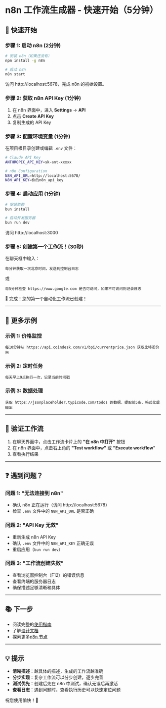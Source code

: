 # n8n 工作流生成器 - 快速开始（5分钟）

## 🚀 快速开始

### 步骤 1: 启动 n8n (2分钟)

```bash
# 安装 n8n（如果还没有）
npm install -g n8n

# 启动 n8n
n8n start
```

访问 http://localhost:5678，完成 n8n 的初始设置。

### 步骤 2: 获取 n8n API Key (1分钟)

1. 在 n8n 界面中，进入 **Settings** → **API**
2. 点击 **Create API Key**
3. 复制生成的 API Key

### 步骤 3: 配置环境变量 (1分钟)

在项目根目录创建或编辑 `.env` 文件：

```bash
# Claude API Key
ANTHROPIC_API_KEY=sk-ant-xxxxx

# n8n Configuration
N8N_API_URL=http://localhost:5678/
N8N_API_KEY=你的n8n_api_key
```

### 步骤 4: 启动应用 (1分钟)

```bash
# 安装依赖
bun install

# 启动开发服务器
bun run dev
```

访问 http://localhost:3000

### 步骤 5: 创建第一个工作流！(30秒)

在聊天框中输入：

```
每分钟获取一次北京时间，发送到控制台日志
```

或

```
每5分钟检查 https://www.google.com 是否可访问，如果不可访问则记录日志
```

🎉 完成！您的第一个自动化工作流已创建！

---

## 📝 更多示例

### 示例 1: 价格监控
```
每10分钟从 https://api.coindesk.com/v1/bpi/currentprice.json 获取比特币价格
```

### 示例 2: 定时任务
```
每天早上9点执行一次，记录当前时间戳
```

### 示例 3: 数据处理
```
获取 https://jsonplaceholder.typicode.com/todos 的数据，提取前5条，格式化后输出
```

---

## 🔧 验证工作流

1. 在聊天界面中，点击工作流卡片上的 **"在 n8n 中打开"** 按钮
2. 在 n8n 界面中，点击右上角的 **"Test workflow"** 或 **"Execute workflow"**
3. 查看执行结果

---

## ❓ 遇到问题？

### 问题 1: "无法连接到 n8n"
- 确认 n8n 正在运行（访问 http://localhost:5678）
- 检查 `.env` 文件中的 `N8N_API_URL` 是否正确

### 问题 2: "API Key 无效"
- 重新生成 n8n API Key
- 确认 `.env` 文件中的 `N8N_API_KEY` 正确无误
- 重启应用（`bun run dev`）

### 问题 3: "工作流创建失败"
- 查看浏览器控制台（F12）的错误信息
- 查看终端的服务器日志
- 确保描述足够清晰和具体

---

## 📚 下一步

- 阅读完整的[使用指南](./n8n-workflow-usage.md)
- 了解[设计文档](./n8n-workflow-generator-design.md)
- 探索更多[n8n 节点](https://docs.n8n.io/integrations/builtin/)

---

## 💡 提示

- **清晰描述**：越具体的描述，生成的工作流越准确
- **分步实现**：复杂工作流可以分步创建，逐步完善
- **测试优先**：创建后先在 n8n 中测试，确认无误后再激活
- **查看日志**：遇到问题时，查看执行历史可以快速定位问题

祝您使用愉快！🎉

